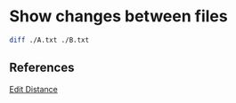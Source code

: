 # Show changes between files

```sh
diff ./A.txt ./B.txt
```

## References

[Edit Distance](https://leetcode.com/problems/edit-distance)
